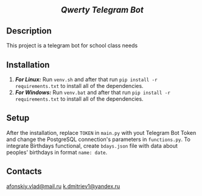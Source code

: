 ## ***<p align="center">Qwerty Telegram Bot<p>***

## Description
This project is a telegram bot for school class needs

## Installation
1. ***For Linux:*** Run `venv.sh` and after that run `pip install -r requirements.txt` to install all of the dependencies.
2. ***For Windows:*** Run `venv.bat` and after that run `pip install -r requirements.txt` to install all of the dependencies.

## Setup
After the installation, replace `TOKEN` in `main.py` with yout Telegram Bot Token and change the PostgreSQL connection's parameters in `functions.py`.
To integrate Birthdays functional, create `bdays.json` file with data about peoples' birthdays in format `name: date`.

## Contacts
afonskiy.vlad@mail.ru
k.dmitriev1@yandex.ru
